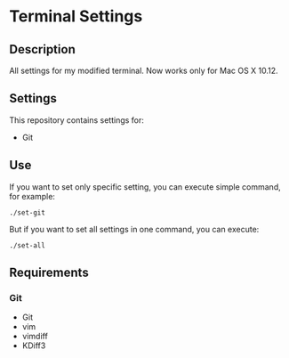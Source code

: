 # Terminal Settings

## Description

All settings for my modified terminal. Now works only for Mac OS X 10.12.

## Settings

This repository contains settings for:

* Git

## Use

If you want to set only specific setting, you can execute simple command, for example:

    ./set-git

But if you want to set all settings in one command, you can execute:

    ./set-all

## Requirements

### Git

* Git
* vim
* vimdiff
* KDiff3


